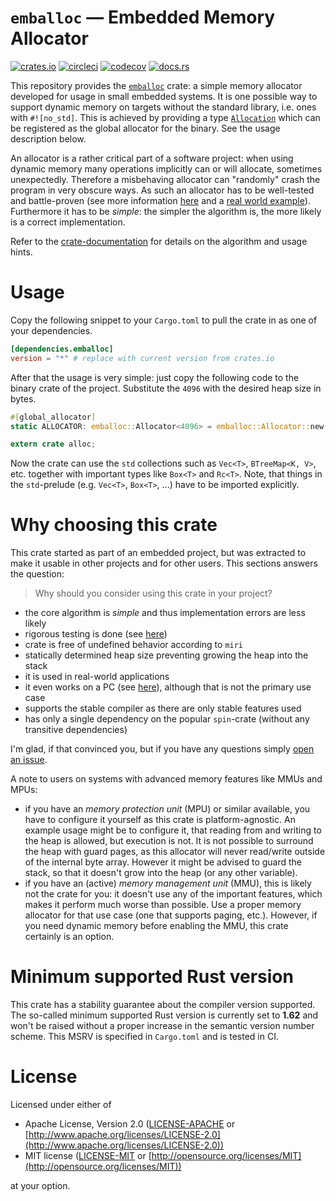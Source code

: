 # `emballoc` — Embedded Memory Allocator

[![crates.io](https://img.shields.io/crates/v/emballoc)](https://crates.io/crates/emballoc)
[![circleci](https://img.shields.io/circleci/build/github/jfrimmel/emballoc)](https://app.circleci.com/pipelines/github/jfrimmel/emballoc)
[![codecov](https://codecov.io/gh/jfrimmel/emballoc/branch/main/graph/badge.svg?token=XU4EG0HGRP)](https://codecov.io/gh/jfrimmel/emballoc)
[![docs.rs](https://img.shields.io/docsrs/emballoc)](https://docs.rs/emballoc)

This repository provides the [`emballoc`](https://crates.io/crates/emballoc) crate: a simple memory allocator developed for usage in small embedded systems.
It is one possible way to support dynamic memory on targets without the standard library, i.e. ones with `#![no_std]`.
This is achieved by providing a type [`Allocation`](https://docs.rs/emballoc/*/emballoc/struct.Allocator.html) which can be registered as the global allocator for the binary.
See the usage description below.

An allocator is a rather critical part of a software project:
when using dynamic memory many operations implicitly can or will allocate, sometimes unexpectedly.
Therefore a misbehaving allocator can "randomly" crash the program in very obscure ways.
As such an allocator has to be well-tested and battle-proven (see more information [here][docu-testing] and a [real world example][gist_hosted-test]).
Furthermore it has to be _simple_: the simpler the algorithm is, the more likely is a correct implementation.

Refer to the [crate-documentation](https://docs.rs/emballoc/) for details on the algorithm and usage hints.

# Usage

Copy the following snippet to your `Cargo.toml` to pull the crate in as one of your dependencies.

```toml
[dependencies.emballoc]
version = "*" # replace with current version from crates.io
```

After that the usage is very simple: just copy the following code to the binary crate of the project.
Substitute the `4096` with the desired heap size in bytes.

```rust
#[global_allocator]
static ALLOCATOR: emballoc::Allocator<4096> = emballoc::Allocator::new();

extern crate alloc;
```

Now the crate can use the `std` collections such as `Vec<T>`, `BTreeMap<K, V>`, etc. together with important types like `Box<T>` and `Rc<T>`.
Note, that things in the `std`-prelude (e.g. `Vec<T>`, `Box<T>`, ...) have to be imported explicitly.

# Why choosing this crate

This crate started as part of an embedded project, but was extracted to make it usable in other projects and for other users.
This sections answers the question:

> Why should you consider using this crate in your project?

- the core algorithm is _simple_ and thus implementation errors are less likely
- rigorous testing is done (see [here][docu-testing])
- crate is free of undefined behavior according to `miri`
- statically determined heap size preventing growing the heap into the stack
- it is used in real-world applications
- it even works on a PC (see [here][gist_hosted-test]), although that is not the primary use case
- supports the stable compiler as there are only stable features used
- has only a single dependency on the popular `spin`-crate (without any transitive dependencies)

I'm glad, if that convinced you, but if you have any questions simply [open an issue](https://github.com/jfrimmel/emballoc/issues/new/choose).

A note to users on systems with advanced memory features like MMUs and MPUs:

- if you have an _memory protection unit_ (MPU) or similar available, you have to configure it yourself as this crate is platform-agnostic.
  An example usage might be to configure it, that reading from and writing to the heap is allowed, but execution is not.
  It is not possible to surround the heap with guard pages, as this allocator will never read/write outside of the internal byte array.
  However it might be advised to guard the stack, so that it doesn't grow into the heap (or any other variable).
- if you have an (active) _memory management unit_ (MMU), this is likely not the crate for you: it doesn't use any of the important features, which makes it perform much worse than possible.
  Use a proper memory allocator for that use case (one that supports paging, etc.).
  However, if you need dynamic memory before enabling the MMU, this crate certainly is an option.

# Minimum supported Rust version

This crate has a stability guarantee about the compiler version supported.
The so-called minimum supported Rust version is currently set to **1.62** and won't be raised without a proper increase in the semantic version number scheme.
This MSRV is specified in `Cargo.toml` and is tested in CI.

# License

Licensed under either of

- Apache License, Version 2.0 ([LICENSE-APACHE](LICENSE-APACHE) or [http://www.apache.org/licenses/LICENSE-2.0](http://www.apache.org/licenses/LICENSE-2.0))
- MIT license ([LICENSE-MIT](LICENSE-MIT) or [http://opensource.org/licenses/MIT](http://opensource.org/licenses/MIT))

at your option.

[docu-testing]: https://docs.rs/emballoc/latest/emballoc/#testing
[gist_hosted-test]: https://gist.github.com/jfrimmel/61943f9879adfbe760a78efa17a0ecaa
